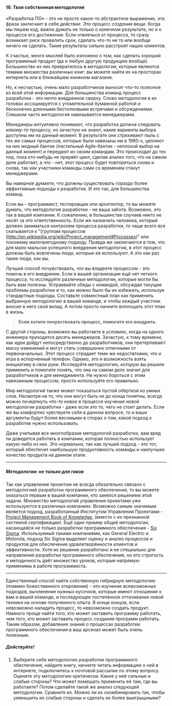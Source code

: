 #### 16. Твоя собственная методология

«Разработка ПО» -  это не просто какое-то абстрактное
выражение, эта фраза заключает в себе _действие_. _Это процесс создания_ вещи. Когда мы пишем код, важно думать не только о конечном 
результате, но и о процессе его достижения. Если отвлечься от процесса, то сразу возникает риск провалить срок, сделать что-то не то или вообще ничего не сделать. Такие результаты сильно расстроят наших клиентов.

К счастью, много мыслей было изложено о том, как сделать хороший программный продукт (да и любую другую продукцию вообще). Большинство из них превратилось в _методологии_, которые являются темами множества различных книг: вы можете найти их на просторах 
интернета или в ближайшем книжном магазине.

Но, к несчастью, очень мало разработчиков выносит что-то полезное из всей этой информации. Для большинства команд процесс разработки - это нечто внедренное сверху. Слово _методология_ в их головах ассоциируется с утомительной бумажной работой и бесконечно длинными бестолковыми встречами и обсуждениями. Слишком часто методология навязывается менеджерами.

Менеджеры интуитивно понимают, что разработка должна следовать 
_какому-то_ процессу, но зачастую не знают, какие варианты выбора доступны им на данный момент. В результате они стряхивают пыль с тех же самых процессов, которые были навязаны им в 1980-х, цепляют на них модный бантик (пастельный Agile-бантик - неплохой выбор на данный момент) и передают их своим командам. Это происходит до тех пор, пока кто-нибудь не прервёт цикл, сделав анализ того, что на самом деле работает, а что - нет,  этот процесс будет повторяться снова и снова, так как участники команды сами со временем станут менеджерами.

Вы наверное думаете, что должны существовать гораздо более эффективные подходы к разработке. И это так, для большинства команд.

Если вы - программист, тестировщик или архитектор, то вы можете думать, что методология разработки - не ваша забота. Возможно, это так в вашей компании. К сожалению, в большинстве случаев _никто_ не несёт за это ответственность. Если же назначить человека, который должен заниматься контролем процесса разработки, то чаще всего все скатывается к "[группам процессов (http://en.wikipedia.org/wiki/Project_management#Processes)" или похожему малопригодному подходу. Правда же заключается в том, что для мало-мальски успешного внедрения методологии, в этот процесс должны быть вовлечены люди, которые ее используют. А это как раз такие люди, как вы.

Лучший способ почувствовать, что вы владеете процессом - это помочь в его внедрении. Если в вашей организации ещё нет четкого процесса, то исследуйте различные методологии, которые могли бы быть вам полезны. Устраивайте обеды с командой, обсуждая текущие проблемы разработки и то, как можно было бы их избежать, используя стандартные подходы. 
Составьте совместный план как применить выбранную методологию в вашей команде, и чтобы каждый участник вносил в него свой вклад. А потом просто начните воплощать этот план в жизнь.

> **Если хотите почувствовать процесс, помогите его внедрить.**

С другой стороны, возможно вы работаете в условиях, когда на одного инженера приходится десять менеджеров. Зачастую, к тому времени, как идеи дойдут непосредственно до разработчиков, они претерпевают массу изменений и могут стать совершенно отличными от первоначальных. Этот процесс страдает теми же недостатками, что и игра в испорченный телефон. Однако, это и возможность взять инициативу в свои руки.
Исследуйте методологию, которую вы решили применить и помогите понять, что она на самом деле значит для разработчиков и для менеджмента. Не нужно бороться с этим навязанным процессом, просто используйте его правильно.

Мир методологий также может показаться пустой обёрткой из умных слов. Несмотря на то, что они могут быть не до конца понятны, всегда можно почерпнуть _что-то_ новое в процессе изучения новой методологии разработки - даже если это то, чего не стоит делать. Если же вы комфортно чувствуете себя в данном вопросе, то и ваши аргументы будут более весомыми в спорах о том, какой подход к разработке нужно
использовать.

Даже учитывая все многообразие методологий разработки, вам вряд ли доведется работать в компании, которая полностью использует какую-либо из них. Это нормально, так как лучший подход - это тот, который обеспечит наибольшую продуктивность команды и наилучшее качество продукта на данном этапе.

----

##### Методологии: не только для гиков

Так как управление проектом не всегда обязательно связано с методологией разработки программного обеспечения, то вы можете оказаться первым в вашей компании, кто занялся
решением этой задачи. Множество методологий управления проектами уже используются в различных компаниях. Возможно самым значимым является подход, разработанный Институтом Управления Проектами - [Project Management Book of Knowledge](http://www.pmi.org/), (вместе с их
признанной системой сертификации). Ещё один пример общей методологии, касающейся не 
только разработки программного обеспечения - [Six Sigma](http://www.issixsigma.com/). Используемый такими 
компаниями, как General Electric и Motorola, подход Six Sigma выделяет оценку и анализ процессов и продуктов для обеспечения удовлетворённости клиентов и эффективности. Хотя их решение разработано и не специально для направления разработки программного обеспечения, но его строгость и методичность даёт множество уроков,
которые напрямую применимы в работе программиста.

----

Единственный способ найти собственную гибридную методологию (помимо божественного откровения) - это изучение всевозможных подходов, вычленение нужных кусочков, которые имеют отношение к вам и вашей команде, и последующее постепенное оттачивание новой техники на основе полученного опыта. В конце концов, если невозможно наладить процесс, то невозможно создать продукт. Намного проще найти того, кто может заставить программу работать, чем того, кто может заставить процесс создания программ работать. Таким образом, добавление знаний о процессах разработки программного обеспечения в ваш арсенал может быть очень полезным.

##### Действуйте!

1. Выберите себе методологию разработки программного обеспечения, найдите книгу, начните читать информацию о ней в интернете, подключитесь к почтовой рассылке по этому вопросу. Оцените эту методологию критически. Какие у неё сильные и слабые стороны? Что может помешать применить её там, где вы работаете? Потом сделайте
такой же анализ следующей методологии. Сравните их. Можно ли их скомбинировать так, чтобы уменьшить их слабые стороны и сделать их более выигрышными?
